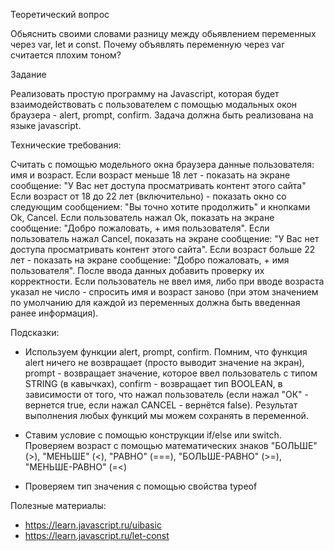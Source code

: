 Теоретический вопрос

Обьяснить своими словами разницу между обьявлением переменных через var, let и const.
Почему объявлять переменную через var считается плохим тоном?


Задание

Реализовать простую программу на Javascript, которая будет взаимодействовать с пользователем с помощью модальных окон браузера - alert, prompt, confirm. Задача должна быть реализована на языке javascript.

Технические требования:

Считать с помощью модельного окна браузера данные пользователя: имя и возраст.
Если возраст меньше 18 лет - показать на экране сообщение: "У Вас нет доступа просматривать контент этого сайта"
Если возраст от 18 до 22 лет (включительно) - показать окно со следующим сообщением: "Вы точно хотите продолжить" и кнопками Ok, Cancel. Если пользователь нажал Ok, показать на экране сообщение: "Добро пожаловать,  + имя пользователя". Если пользователь нажал Cancel, показать на экране сообщение: "У Вас нет доступа просматривать контент этого сайта".
Если возраст больше 22 лет - показать на экране сообщение: "Добро пожаловать,  + имя пользователя".
После ввода данных добавить проверку их корректности. Если пользователь не ввел имя, либо при вводе возраста указал не число - спросить имя и возраст заново (при этом значением по умолчанию для каждой из переменных должна быть введенная ранее информация).

Подсказки:

- Используем функции alert, prompt, confirm. Помним, что функция alert ничего не возвращает (просто выводит значение на экран), prompt - возвращает значение, которое ввел пользователь с типом STRING (в кавычках), confirm - возвращает тип BOOLEAN, в зависимости от того, что нажал пользователь (если нажал "ОК" - вернется true, если нажал CANCEL - вернётся false). Результат выполнения любых функций мы можем сохранять в переменной.

- Ставим условие с помощью конструкции if/else или switch. Проверяем возраст с помощью математических знаков "БОЛЬШЕ" (>), "МЕНЬШЕ" (<), "РАВНО" (===), "БОЛЬШЕ-РАВНО" (>=), "МЕНЬШЕ-РАВНО" (=<)

- Проверяем тип значения с помощью свойства typeof

Полезные материалы:

- https://learn.javascript.ru/uibasic
- https://learn.javascript.ru/let-const